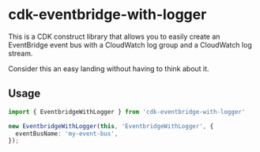 # cdk-eventbridge-with-logger

This is a CDK construct library that allows you to easily create an EventBridge event bus with a CloudWatch log group and a CloudWatch log stream.

Consider this an easy landing without having to think about it.

## Usage

```typescript
import { EventbridgeWithLogger } from 'cdk-eventbridge-with-logger'

new EventbridgeWithLogger(this, 'EventbridgeWithLogger', {
  eventBusName: 'my-event-bus',
});
```
